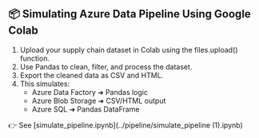 
## 📦 Simulating Azure Data Pipeline Using Google Colab

1. Upload your supply chain dataset in Colab using the files.upload() function.
2. Use Pandas to clean, filter, and process the dataset.
3. Export the cleaned data as CSV and HTML.
4. This simulates:
   - Azure Data Factory ➜ Pandas logic
   - Azure Blob Storage ➜ CSV/HTML output
   - Azure SQL ➜ Pandas DataFrame

👉 See [simulate_pipeline.ipynb](../pipeline/simulate_pipeline (1).ipynb)
